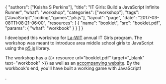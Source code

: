 {
	"authors": ["Keisha S Perkins"],
	"title": "IT Girls: Build a JavaScript Infinite Runner",
	"what": "workshop",
	"categories": ["workshop"],
	"tags": ["JavaScript","coding","games","p5.js"],
	"layout": "page",
	"date": "2017-03-08T11:08:21-06:00",
	"resources": [
	      {
	         "name": "booklet",
	         "src": "booklet.pdf",
	         "params": {
	                     "what": "workbook"
	                  }
	      }
	      ]
}

<p>I developed this workshop for <a target="_blank" href="http://www.la-wit.org">La-WIT</a> annual IT Girls program. The workshop was meant to introduce area middle school girls to JavaScript using the <a target="_blank" href="http://p5js.org">p5.js</a> library.</p>

<p>The workshop has a {{< resource url="booklet.pdf" target="_blank" text="workbook" >}} as well as an <a target='_blank' href="https://la-wit.github.io/build-an-infinite-runner/">accompanying website</a>. By the workbook's end, you'll have built a working game with JavaScript!</p>. 